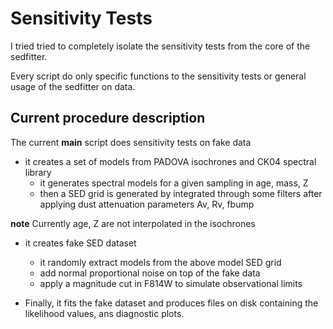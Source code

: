 Sensitivity Tests
=================


I tried tried to completely isolate the sensitivity tests from the core of the
sedfitter.

Every script do only specific functions to the sensitivity tests or general
usage of the sedfitter on data.


Current procedure description
-----------------------------

The current **main** script does sensitivity tests on fake data

* it creates a set of models from PADOVA isochrones and CK04 spectral library
  * it generates spectral models for a given sampling in age, mass, Z 
  * then a SED grid is generated by integrated through some filters after
  applying dust attenuation parameters Av, Rv, fbump

**note** Currently age, Z are not interpolated in the isochrones

* it creates fake SED dataset
  * it randomly extract models from the above model SED grid
  * add normal proportional noise on top of the fake data
  * apply a magnitude cut in F814W to simulate observational limits

* Finally, it fits the fake dataset and produces files on disk containing the
likelihood values, ans diagnostic plots.
